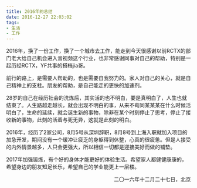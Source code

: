 ```yaml
---
title: 2016年的总结
date: 2016-12-27 22:03:02
tags:
- 生活
- 工作
---
```


2016年，换了一份工作，换了一个城市去工作，能走到今天很感谢以前RCTX的部门老大给自己机会进入音视频这个行业，也非常感谢同事对自己的帮助，特别是一起历经RCTX，YF共事的搭档jia哥。

前行的路上，是需要人帮助的，也是需要自我努力的。家人对自己的关心，就是自己精神上的支柱。朋友的帮助，是自己能走的更快的加速剂。

28岁的自己在经历社会的洗炼后，其实活的也不明白，要是真明白了，人生也就结束了。人生路越走越长，就会出现不明白的事，从来不苟同某某某在什么时候活明白了，生命的延续，就会诞生新的事物，除非在某个时刻停止了思考，停止了接收新的事物，此刻的活着与死无异，这就是此刻的明白。

2016年，经历了2家公司，8月5号从深圳辞职，8月8号到上海入职就加入项目的加急开发，期间没有一个缓冲让疲乏的身躯得到休整，心真的很疲惫。但是人接受的内外情景越多，人只会更强大，所以相信一切都是迎接美好而做的铺垫。

2017年加强锻炼，有个好的身体才能更好的体验生活。希望家人都健健康康的，希望身边的朋友知足长乐，希望自己的学业能更上一层楼。

<!-- more -->

<p align="right">二〇一六年十二月二十七日，北京</p>

